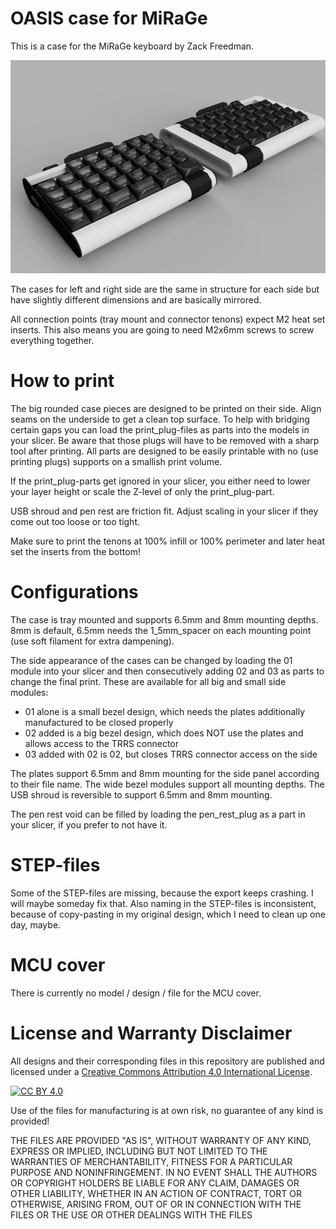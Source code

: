 OASIS case for MiRaGe
===
This is a case for the MiRaGe keyboard by Zack Freedman.

<img src="example_render.png" width="512" height="341">

The cases for left and right side are the same in structure for each side but have slightly different dimensions and are basically mirrored.

All connection points (tray mount and connector tenons) expect M2 heat set inserts. This also means you are going to need M2x6mm screws to screw everything together.

How to print
===
The big rounded case pieces are designed to be printed on their side. Align seams on the underside to get a clean top surface. To help with bridging certain gaps you can load the print_plug-files as parts into the models in your slicer. Be aware that those plugs will have to be removed with a sharp tool after printing. All parts are designed to be easily printable with no (use printing plugs) supports on a smallish print volume.

If the print_plug-parts get ignored in your slicer, you either need to lower your layer height or scale the Z-level of only the print_plug-part.

USB shroud and pen rest are friction fit. Adjust scaling in your slicer if they come out too loose or too tight.

Make sure to print the tenons at 100% infill or 100% perimeter and later heat set the inserts from the bottom!

Configurations
===
The case is tray mounted and supports 6.5mm and 8mm mounting depths. 8mm is default, 6.5mm needs the 1_5mm_spacer on each mounting point (use soft filament for extra dampening).

The side appearance of the cases can be changed by loading the 01 module into your slicer and then consecutively adding 02 and 03 as parts to change the final print. These are available for all big and small side modules:
- 01 alone is a small bezel design, which needs the plates additionally manufactured to be closed properly
- 02 added is a big bezel design, which does NOT use the plates and allows access to the TRRS connector
- 03 added with 02 is 02, but closes TRRS connector access on the side

The plates support 6.5mm and 8mm mounting for the side panel according to their file name. The wide bezel modules support all mounting depths. The USB shroud is reversible to support 6.5mm and 8mm mounting.

The pen rest void can be filled by loading the pen_rest_plug as a part in your slicer, if you prefer to not have it.

STEP-files
===
Some of the STEP-files are missing, because the export keeps crashing. I will maybe someday fix that. Also naming in the STEP-files is inconsistent, because of copy-pasting in my original design, which I need to clean up one day, maybe.

MCU cover
===
There is currently no model / design / file for the MCU cover.

License and Warranty Disclaimer
===
All designs and their corresponding files in this repository are published and licensed under a [Creative Commons Attribution 4.0 International
License][cc-by].

[![CC BY 4.0][cc-by-image]][cc-by]

Use of the files for manufacturing is at own risk, no guarantee of any kind is provided!

THE FILES ARE PROVIDED "AS IS", WITHOUT WARRANTY OF ANY KIND, EXPRESS OR IMPLIED, INCLUDING BUT NOT LIMITED TO THE WARRANTIES OF MERCHANTABILITY, FITNESS FOR A PARTICULAR PURPOSE AND NONINFRINGEMENT. IN NO EVENT SHALL THE AUTHORS OR COPYRIGHT HOLDERS BE LIABLE FOR ANY CLAIM, DAMAGES OR OTHER LIABILITY, WHETHER IN AN ACTION OF CONTRACT, TORT OR OTHERWISE, ARISING FROM, OUT OF OR IN CONNECTION WITH THE FILES OR THE USE OR OTHER DEALINGS WITH THE FILES

[cc-by]: http://creativecommons.org/licenses/by/4.0/
[cc-by-image]: https://i.creativecommons.org/l/by/4.0/88x31.png
